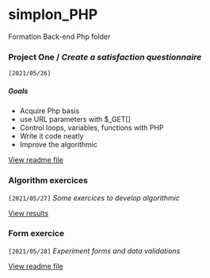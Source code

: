 # simplon_PHP

Formation Back-end Php folder

### Project One / _Create a satisfaction questionnaire_

`[2021/05/26]`

##### Goals

- Acquire Php basis
- use URL parameters with $\_GET[]
- Control loops, variables, functions with PHP
- Write it code neatly
- Improve the algorithmic

[View readme file](/exercices/questionnaire/README.md)

### Algorithm exercices

`[2021/05/27]`
_Some exercices to develop algorithmic_

[View results](exercices/test_functions.php)

### Form exercice

`[2021/05/28]`
_Experiment forms and data validations_

[View readme file](exercices/formulaire/README.md)
